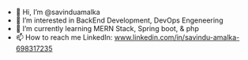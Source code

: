 - 👋 Hi, I’m @savinduamalka
- 👀 I’m interested in BackEnd Development, DevOps Engeneering
- 🌱 I’m currently learning MERN Stack, Spring boot, & php 
- 📫 How to reach me LinkedIn: www.linkedin.com/in/savindu-amalka-698317235


